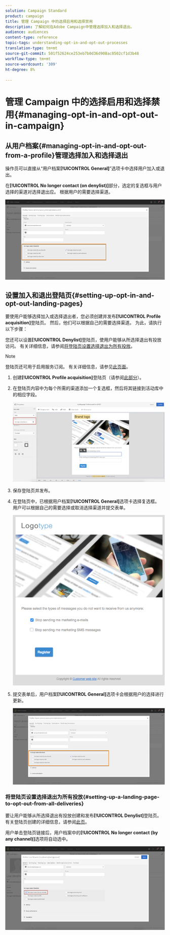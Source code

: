 ```yaml
---
solution: Campaign Standard
product: campaign
title: 管理 Campaign 中的选择启用和选择禁用
description: 了解如何在Adobe Campaign中管理选择加入和选择退出。
audience: audiences
content-type: reference
topic-tags: understanding-opt-in-and-opt-out-processes
translation-type: tm+mt
source-git-commit: 501f52624ce253eb7b0d36d908ac8502cf1d3b48
workflow-type: tm+mt
source-wordcount: '309'
ht-degree: 8%

---
```



# 管理 Campaign 中的选择启用和选择禁用{#managing-opt-in-and-opt-out-in-campaign}

## 从用户档案{#managing-opt-in-and-opt-out-from-a-profile}管理选择加入和选择退出

操作员可以直接从“用户档案&#x200B;**[!UICONTROL General]**”选项卡中选择用户加入或退出。

在&#x200B;**[!UICONTROL No longer contact (on denylist)]**&#x200B;部分，选定的复选框与用户选择的渠道对选择退出应。 根据用户的需要选择渠道。

![](assets/optin_landingpage_3.png)

## 设置加入和退出登陆页{#setting-up-opt-in-and-opt-out-landing-pages}

要使用户能够选择加入或选择退出者，您必须创建并发布&#x200B;**[!UICONTROL Profile acquisition]**&#x200B;登陆页。 然后，他们可以根据自己的需要选择渠道。 为此，请执行以下步骤：

您还可以设置&#x200B;**[!UICONTROL Denylist]**&#x200B;登陆页，使用户能够从所选择退出有投放访问。 有关详细信息，请参阅[将登陆页设置选择退出为所有投放](#setting-up-a-landing-page-to-opt-out-from-all-deliveries)。

>[!NOTE]
>
>登陆页还可用于启用服务订阅。 有关详细信息，请参见[此页面](../../channels/using/configuring-landing-page.md#linking-a-landing-page-to-a-service)。

1. 创建&#x200B;**[!UICONTROL Profile acquisition]**&#x200B;登陆页（请参阅[此部分](../../channels/using/getting-started-with-landing-pages.md)）。
1. 在登陆页内容中为每个所需的渠道添加一个复选框，然后将其链接到活动库中的相应字段。

   ![](assets/optin_landingpage_1.png)

1. 保存登陆页并发布。
1. 在登陆页中，已根据用户档案&#x200B;**[!UICONTROL General]**&#x200B;选项卡选择复选框。 用户可以根据自己的需要选择或取消选择渠道并提交表单。

   ![](assets/optin_landingpage_2.png)

1. 提交表单后，用户档案&#x200B;**[!UICONTROL General]**&#x200B;选项卡会根据用户的选择进行更新。

   ![](assets/optin_landingpage_3.png)

### 将登陆页设置选择退出为所有投放{#setting-up-a-landing-page-to-opt-out-from-all-deliveries}

要让用户能够从所选择退出有投放创建和发布&#x200B;**[!UICONTROL Denylist]**&#x200B;登陆页。 有关登陆页创建的详细信息，请参阅[此页](../../channels/using/getting-started-with-landing-pages.md)。

用户单击登陆页链接后，用户档案中的&#x200B;**[!UICONTROL No longer contact (by any channel)]**&#x200B;选项将自动选中。

![](assets/blocklisting_allchannels.png)

